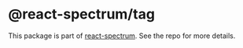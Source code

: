 # @react-spectrum/tag

This package is part of [react-spectrum](https://github.com/watheia/rsp-kit). See the repo for more details.
